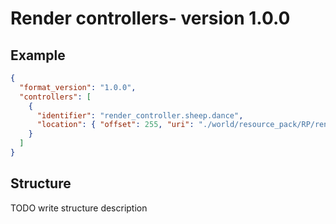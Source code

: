 # Render controllers- version 1.0.0

## Example

```json
{
  "format_version": "1.0.0",
  "controllers": [
    {
      "identifier": "render_controller.sheep.dance",
      "location": { "offset": 255, "uri": "./world/resource_pack/RP/render_controllers/controller.sheep.json" }
    }
  ]
}
```

## Structure

TODO write structure description
